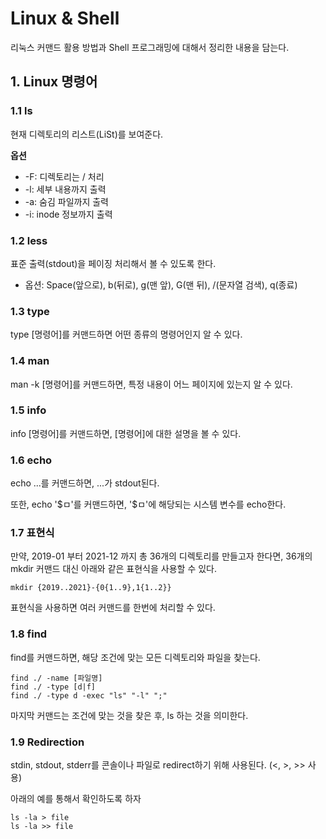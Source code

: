 # Linux & Shell 

리눅스 커맨드 활용 방법과 Shell 프로그래밍에 대해서 정리한 내용을 담는다.

## 1. Linux 명령어

### 1.1 ls

현재 디렉토리의 리스트(LiSt)를 보여준다.

**옵션**

+ -F: 디렉토리는 / 처리
+ -l: 세부 내용까지 출력
+ -a: 숨김 파일까지 출력
+ -i: inode 정보까지 출력


### 1.2 less

표준 출력(stdout)을 페이징 처리해서 볼 수 있도록 한다.

+ 옵션: Space(앞으로), b(뒤로), g(맨 앞), G(맨 뒤), /(문자열 검색), q(종료)


### 1.3 type

type [명령어]를 커맨드하면 어떤 종류의 명령어인지 알 수 있다.

### 1.4 man

man -k [명령어]를 커맨드하면, 특정 내용이 어느 페이지에 있는지 알 수 있다.

### 1.5 info

info [명령어]를 커맨드하면, [명령어]에 대한 설명을 볼 수 있다.

### 1.6 echo

echo ...를 커맨드하면, ...가 stdout된다.

또한, echo '\$ㅁ'를 커맨드하면, '\$ㅁ'에 해당되는 시스템 변수를 echo한다.

### 1.7 표현식

만약, 2019-01 부터 2021-12 까지 총 36개의 디렉토리를 만들고자 한다면, 36개의 mkdir 커맨드 대신 아래와 같은 표현식을 사용할 수 있다.

```shell
mkdir {2019..2021}-{0{1..9},1{1..2}}
```

표현식을 사용하면 여러 커맨드를 한번에 처리할 수 있다.

### 1.8 find

find를 커맨드하면, 해당 조건에 맞는 모든 디렉토리와 파일을 찾는다.

```shell
find ./ -name [파일명]
find ./ -type [d|f]
find ./ -type d -exec "ls" "-l" ";" 
```

마지막 커맨드는 조건에 맞는 것을 찾은 후, ls 하는 것을 의미한다.


### 1.9 Redirection

stdin, stdout, stderr를 콘솔이나 파일로 redirect하기 위해 사용된다. (<, >, >> 사용)

아래의 예를 통해서 확인하도록 하자

```shell
ls -la > file
ls -la >> file
```
